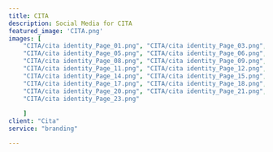 ```yaml
---
title: CITA
description: Social Media for CITA
featured_image: 'CITA.png'
images: [ 
	"CITA/cita identity_Page_01.png", "CITA/cita identity_Page_03.png", "CITA/cita identity_Page_04.png", 
	"CITA/cita identity_Page_05.png", "CITA/cita identity_Page_06.png", "CITA/cita identity_Page_07.png", 
	"CITA/cita identity_Page_08.png", "CITA/cita identity_Page_09.png", "CITA/cita identity_Page_10.png", 
	"CITA/cita identity_Page_11.png", "CITA/cita identity_Page_12.png", "CITA/cita identity_Page_13.png", 
	"CITA/cita identity_Page_14.png", "CITA/cita identity_Page_15.png", "CITA/cita identity_Page_16.png", 
	"CITA/cita identity_Page_17.png", "CITA/cita identity_Page_18.png", "CITA/cita identity_Page_19.png", 
	"CITA/cita identity_Page_20.png", "CITA/cita identity_Page_21.png", "CITA/cita identity_Page_22.png", 
	"CITA/cita identity_Page_23.png"
	
	]
client: "Cita"
service: "branding"

---
```

